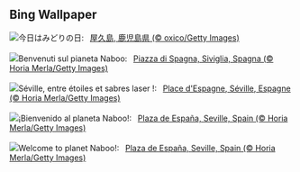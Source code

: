## Bing Wallpaper
![](https://www.bing.com/th?id=OHR.GreeneryDay2025_JA-JP4166384279_UHD.jpg&w=1000)今日はみどりの日:&nbsp;&ensp;[屋久島, 鹿児島県 (© oxico/Getty Images)](https://www.bing.com/th?id=OHR.GreeneryDay2025_JA-JP4166384279_UHD.jpg)
<br><br/>
![](https://www.bing.com/th?id=OHR.SevilleNaboo_IT-IT2269809948_UHD.jpg&w=1000)Benvenuti sul pianeta Naboo:&nbsp;&ensp;[Piazza di Spagna, Siviglia, Spagna (© Horia Merla/Getty Images)](https://www.bing.com/th?id=OHR.SevilleNaboo_IT-IT2269809948_UHD.jpg)
<br><br/>
![](https://www.bing.com/th?id=OHR.SevilleNaboo_FR-FR2052386392_UHD.jpg&w=1000)Séville, entre étoiles et sabres laser !:&nbsp;&ensp;[Place d'Espagne, Séville, Espagne (© Horia Merla/Getty Images)](https://www.bing.com/th?id=OHR.SevilleNaboo_FR-FR2052386392_UHD.jpg)
<br><br/>
![](https://www.bing.com/th?id=OHR.SevilleNaboo_ES-ES5034292868_UHD.jpg&w=1000)¡Bienvenido al planeta Naboo!:&nbsp;&ensp;[Plaza de España, Seville, Spain (© Horia Merla/Getty Images)](https://www.bing.com/th?id=OHR.SevilleNaboo_ES-ES5034292868_UHD.jpg)
<br><br/>
![](https://www.bing.com/th?id=OHR.SevilleNaboo_EN-GB9843700805_UHD.jpg&w=1000)Welcome to planet Naboo!:&nbsp;&ensp;[Plaza de España, Seville, Spain (© Horia Merla/Getty Images)](https://www.bing.com/th?id=OHR.SevilleNaboo_EN-GB9843700805_UHD.jpg)
<br><br/>
